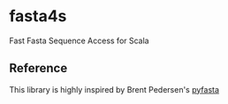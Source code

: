 # fasta4s
Fast Fasta Sequence Access for Scala

## Reference
This library is highly inspired by Brent Pedersen's [pyfasta][1]

[1]: https://github.com/brentp/pyfasta
